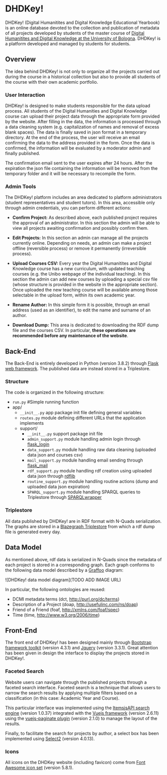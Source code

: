 # DHDKey!

DHDKey! (Digital Humanitites and Digital Knowledge Educational Yearbook) is an online database devoted to the collection and publication of metadata of all projects developed by students of the master course of [Digital Humanitites and Digital Knowledge at the University of Bologna](https://corsi.unibo.it/2cycle/DigitalHumanitiesKnowledge). DHDKey! is a platform developed and managed by students for students. 

## Overview

The idea behind DHDKey! is not only to organize all the projects carried out during the course in a historical collection but also to provide all students of the course with their own academic portfolio.

### User Interaction

DHDKey! is designed to make students responsible for the data upload process.
All students of the Digital Humanities and Digital Knowledge course can upload their project data through the appropriate form provided by the website.
After filling in the data, the information is processed through a data cleaning system (e.g. capitalization of names and removal of excess blank spaces). The data is finally saved in json format in a temporary directory.
At the end of the process, the user will receive an email confirming the data to the address provided in the form.
Once the data is confirmed, the information will be evaluated by a moderator admin and finally published.

The confirmation email sent to the user expires after 24 hours. After the expiration the json file containing the information will be removed from the temporary folder and it will be necessary to recompile the form.


### Admin Tools

The DHDKey! platform includes an area dedicated to platform administrators (student representatives and student tutors). In this area, accessible only through admin credentials, you can perform different actions: 
- **Confirm Project:** As described above, each published project requires the approval of an administrator. In this section the admin will be able to view all projects awaiting confirmation and possibly confirm them.
- **Edit Projects:** In this section an admin can manage all the projects currently online. Depending on needs, an admin can make a project offline (reversible process) or remove it permanently (irreversible process).
- **Upload Courses CSV:** Every year the Digital Humanitites and Digital Knowledge course has a new curriculum, with updated teaching courses (e.g. the Unibo webpage of the individual teaching). In this section the admin can add new courses by uploading a special csv file (whose structure is provided in the website in the appropriate section). Once uploaded the new teaching course will be available among those selectable in the upload form, within its own academic year.

- **Rename Author:** In this simple form it is possible, through an email address (used as an identifier), to edit the name and surname of an author.

- **Download Dump:** This area is dedicated to downloading the RDF dump file and the courses CSV. In particular, **these operations are recommended before any maintenance of the website**.



## Back-End

The Back-End is entirely developed in Python (version 3.8.2) through [Flask web framework](https://flask.palletsprojects.com/en/1.1.x/). The published data are instead stored in a Triplestore.

### Structure

The code is organized in the following structure:

- `run.py` #Simple running function
- app/
	- `__init__.py` app package init file defining general variables
	- `routes.py` module defining different URLs that the application implements
	- support/
		- `__init__.py` support package init file
		- `admin_support.py` module handling admin login through [flask_login](https://flask-login.readthedocs.io/en/latest/)
		- `data_support.py` module handling raw data cleaning (uploaded data json and courses csv)
		- `mail_support.py` module handling email sending through [flask_mail](https://pythonhosted.org/Flask-Mail/)
		- `rdf_support.py` module handling rdf creation using uploaded data json through [rdflib](https://rdflib.dev/) 
		- `routine_support.py` module handling routine actions (dump and uploaded data json  expiration)
		- `SPARQL_support.py` module handling SPARQL queries to Triplestore through [SPARQLwrapper](https://rdflib.dev/sparqlwrapper/)

### Triplestore

All data published by DHDKey! are in RDF format with N-Quads serialization. The graphs are stored in a [Blazegraph Triplestore](https://blazegraph.com/) from which a rdf dump file is generated every day.


## Data Model

As mentioned above, rdf data is serialized in N-Quads since the metadata of each project is stored in a corresponding graph. Each graph conforms to the following data model described by a [Graffoo](https://essepuntato.it/graffoo/) diagram:

![DHDKey! data model diagram](TODO ADD IMAGE URL)

In particular, the following ontologies are reused:
- DCMI metadata terms (dct, http://purl.org/dc/terms)
- Description of a Project (doap, http://usefulinc.com/ns/doap)
- Friend of a Friend (foaf, http://xmlns.com/foaf/spec)
- Time (time, http://www.w3.org/2006/time)


## Front-End

The front end of DHDKey! has been designed mainly through [Bootstrap framework toolkit](https://getbootstrap.com/) (version 4.3.1) and [Jquery](https://jquery.com/) (version 3.3.1). Great attention has been given in design the interface to display the projects stored in DHDKey!.

### Faceted Search

Website users can navigate through the published projects through a faceted search interface.
Faceted search is a technique that allows users to narrow the search results by applying multiple filters based on a classification (in this case: Academic Year and Course).

This particular interface was implemented using the [ItemsjsAPI search engine](https://www.itemsapi.com/blog/2017/11/25/search-engine-with-facets-in-javascript/) (version 1.0.37) integrated with the [Vuejs framework](https://vuejs.org/) (version 2.6.11) using the [vuejs-paginate plugin](https://github.com/lokyoung/vuejs-paginate) (version 2.1.0) to manage the layout of the results.

Finally, to facilitate the search for projects by author, a select box has been implemented using [Select2](https://select2.org/) (version 4.0.13).

### Icons

All icons on the DHDKey website (including favicon) come from [Font Awesome icon set](https://fontawesome.com/) (version 5.8.1).
